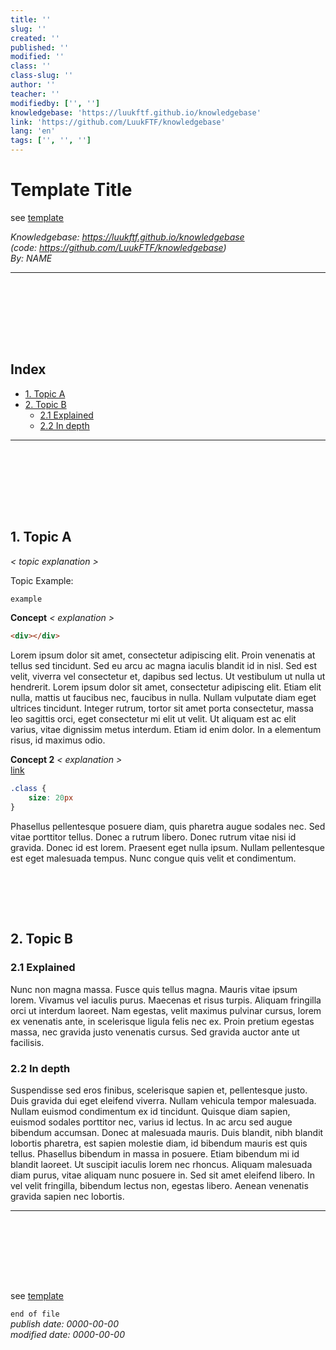 ```yaml
---
title: ''
slug: ''
created: ''
published: ''
modified: ''
class: ''
class-slug: ''
author: ''
teacher: ''
modifiedby: ['', '']
knowledgebase: 'https://luukftf.github.io/knowledgebase'
link: 'https://github.com/LuukFTF/knowledgebase'
lang: 'en'
tags: ['', '', '']
---
```


# Template Title
see [template][template.md]

*Knowledgebase: https://luukftf.github.io/knowledgebase*  
*(code: https://github.com/LuukFTF/knowledgebase)*  
*By: NAME*
<!-- Editted by: NAME, NAME, NAME -->


---
<br><br><br><br>
<div style="page-break-after: always; visibility: hidden"> \pagebreak </div> 

## Index
  - [1. Topic A](#1-topic-a)
  - [2. Topic B](#2-topic-b)
    - [2.1 Explained](#21-explained)
    - [2.2 In depth](#22-in-depth)

---
<br><br><br><br>
<div style="page-break-after: always; visibility: hidden"> \pagebreak </div> 
 

## 1. Topic A
*< topic explanation >*


Topic Example: 
```md
example
```

**Concept** *< explanation >*
```html
<div></div>
```
Lorem ipsum dolor sit amet, consectetur adipiscing elit. Proin venenatis at tellus sed tincidunt. Sed eu arcu ac magna iaculis blandit id in nisl. Sed est velit, viverra vel consectetur et, dapibus sed lectus. Ut vestibulum ut nulla ut hendrerit. Lorem ipsum dolor sit amet, consectetur adipiscing elit. Etiam elit nulla, mattis ut faucibus nec, faucibus in nulla. Nullam vulputate diam eget ultrices tincidunt. Integer rutrum, tortor sit amet porta consectetur, massa leo sagittis orci, eget consectetur mi elit ut velit. Ut aliquam est ac elit varius, vitae dignissim metus interdum. Etiam id enim dolor. In a elementum risus, id maximus odio. 


**Concept 2** *< explanation >*  
[link][google]  
```css
.class {
    size: 20px
}
```

Phasellus pellentesque posuere diam, quis pharetra augue sodales nec. Sed vitae porttitor tellus. Donec a rutrum libero. Donec rutrum vitae nisi id gravida. Donec id est lorem. Praesent eget nulla ipsum. Nullam pellentesque est eget malesuada tempus. Nunc congue quis velit et condimentum. 

<br><br>
<div style="page-break-after: always; visibility: hidden"> \pagebreak </div> 

## 2. Topic B

### 2.1 Explained

Nunc non magna massa. Fusce quis tellus magna. Mauris vitae ipsum lorem. Vivamus vel iaculis purus. Maecenas et risus turpis. Aliquam fringilla orci ut interdum laoreet. Nam egestas, velit maximus pulvinar cursus, lorem ex venenatis ante, in scelerisque ligula felis nec ex. Proin pretium egestas massa, nec gravida justo venenatis cursus. Sed gravida auctor ante ut facilisis.


### 2.2 In depth

Suspendisse sed eros finibus, scelerisque sapien et, pellentesque justo. Duis gravida dui eget eleifend viverra. Nullam vehicula tempor malesuada. Nullam euismod condimentum ex id tincidunt. Quisque diam sapien, euismod sodales porttitor nec, varius id lectus. In ac arcu sed augue bibendum accumsan. Donec at malesuada mauris. Duis blandit, nibh blandit lobortis pharetra, est sapien molestie diam, id bibendum mauris est quis tellus. Phasellus bibendum in massa in posuere. Etiam bibendum mi id blandit laoreet. Ut suscipit iaculis lorem nec rhoncus. Aliquam malesuada diam purus, vitae aliquam nunc posuere in. Sed sit amet eleifend libero. In vel velit fringilla, bibendum lectus non, egestas libero. Aenean venenatis gravida sapien nec lobortis. 

---
<br><br><br><br>
<div style="page-break-after: always; visibility: hidden"> \pagebreak </div> 

see [template][template.md]

`end of file`  
*publish date: 0000-00-00*  
*modified date: 0000-00-00*  

<!-- LINKS -->
[google]: https://www.google.com  
[template.md]: template.md